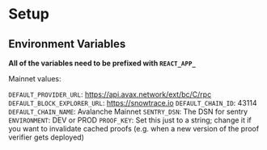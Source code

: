 # Setup

## Environment Variables

**All of the variables need to be prefixed with `REACT_APP_`**

Mainnet values:

`DEFAULT_PROVIDER_URL`: https://api.avax.network/ext/bc/C/rpc
`DEFAULT_BLOCK_EXPLORER_URL`: https://snowtrace.io
`DEFAULT_CHAIN_ID`: 43114
`DEFAULT_CHAIN_NAME`: Avalanche Mainnet 
`SENTRY_DSN`: The DSN for sentry
`ENVIRONMENT`: DEV or PROD
`PROOF_KEY`: Set this just to a string; change it if you want to invalidate cached proofs (e.g. when a new version of the proof verifier gets deployed)
